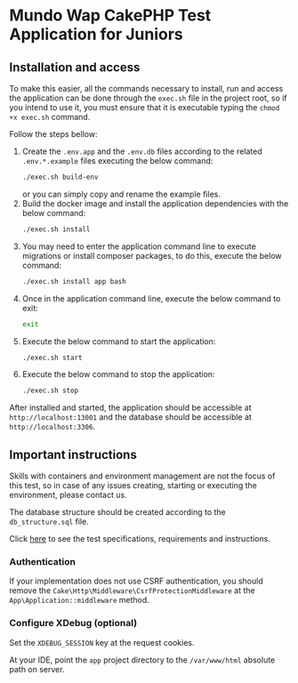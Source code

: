# Mundo Wap CakePHP Test Application for Juniors

## Installation and access

To make this easier, all the commands necessary to install, run and access the application can be done through the `exec.sh` file in the project root, so if you intend to use it, you must ensure that it is executable typing the `chmod +x exec.sh` command.

Follow the steps bellow:

1. Create the `.env.app` and the `.env.db` files according to the related `.env.*.example` files executing the below command:
    ```bash
    ./exec.sh build-env
    ```
   or you can simply copy and rename the example files.
2. Build the docker image and install the application dependencies with the below command:
    ```bash
    ./exec.sh install
    ```
3. You may need to enter the application command line to execute migrations or install composer packages, to do this, execute the below command:
    ```bash
    ./exec.sh install app bash
    ```
4. Once in the application command line, execute the below command to exit:
    ```bash
    exit
    ```
5. Execute the below command to start the application:
    ```bash
    ./exec.sh start
    ```
6. Execute the below command to stop the application:
    ```bash
    ./exec.sh stop
    ```

After installed and started, the application should be accessible at `http://localhost:13001` and the database should be accessible at `http://localhost:3306`.

## Important instructions
Skills with containers and environment management are not the focus of this test, so in case of any issues creating, starting or executing the environment, please contact us.

The database structure should be created according to the `db_structure.sql` file.

Click [here](https://bit.ly/MWDevTestPHP) to see the test specifications, requirements and instructions.

### Authentication
If your implementation does not use CSRF authentication, you should remove the `Cake\Http\Middleware\CsrfProtectionMiddleware` at the `App\Application::middleware` method.

### Configure XDebug (optional)
Set the `XDEBUG_SESSION` key at the request cookies.

At your IDE, point the `app` project directory to the `/var/www/html` absolute path on server.
